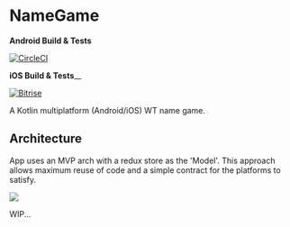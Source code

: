 # NameGame

__Android Build & Tests__


[![CircleCI](https://circleci.com/gh/patjackson52/NameGameKotlinMpp.svg?style=svg)](https://circleci.com/gh/patjackson52/NameGameKotlinMpp)

__iOS Build & Tests____

[![Bitrise](https://app.bitrise.io/app/3eaf4fa6c0750504/status.svg?token=N7jdGFn6dvfLcuKZaBMW1g)](https://app.bitrise.io/app/3eaf4fa6c0750504#/builds)

A Kotlin multiplatform (Android/iOS) WT name game.

## Architecture

App uses an MVP arch with a redux store as the 'Model'.  This approach allows maximum reuse of code and a simple contract for the platforms to satisfy.  

![](https://storage.googleapis.com/treestorage/Kotlin%20MPP%20Demo%20Arch.png)

WIP...
